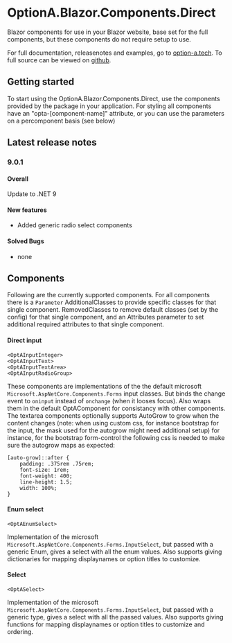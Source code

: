 # OptionA.Blazor.Components.Direct
Blazor components for use in your Blazor website, base set for the full components, but these components do not require setup to use.

For full documentation, releasenotes and examples, go to [option-a.tech](https://www.option-a.tech/documentation/blazor/components). To full source can be viewed on [github](https://github.com/evdboom/OptionA.Blazor).

## Getting started
To start using the OptionA.Blazor.Components.Direct, use the components provided by the package in your application. For styling all components have an "opta-[component-name]" attribute, or you can use the parameters on a percomponent basis (see below)

## Latest release notes
### 9.0.1
#### Overall
Update to .NET 9

#### New features
- Added generic radio select components

#### Solved Bugs
- none

## Components
Following are the currently supported components. For all components there is a `Parameter` AdditionalClasses to provide specific classes for that single component. RemovedClasses to remove default classes (set by the config) for that single component, and an Attributes parameter to set additional required attributes to that single component.

#### Direct input
```
<OptAInputInteger>
<OptAInputText>
<OptAInputTextArea>
<OptAInputRadioGroup>
```
These components are implementations of the the default microsoft `Microsoft.AspNetCore.Components.Forms` input classes. But binds the change event to `oninput` instead of `onchange` (when it looses focus). Also wraps them in the default OptAComponent for consistancy with other components.
The textarea components optionally supports AutoGrow to grow when the content changes (note: when using custom css, for instance bootstrap for the input, the mask used for the autogrow might need additional setup)
for instance, for the bootstrap form-control the following css is needed to make sure the autogrow maps as expected:

```
[auto-grow]::after {
    padding: .375rem .75rem;
    font-size: 1rem;
    font-weight: 400;
    line-height: 1.5;
    width: 100%;
}
```

#### Enum select
```
<OptAEnumSelect>
```
Implementation of the microsoft `Microsoft.AspNetCore.Components.Forms.InputSelect`, but passed with a generic Enum, gives a select with all the enum values.
Also supports giving dictionaries for mapping displaynames or option titles to customize.

#### Select
```
<OptASelect>
```
Implementation of the microsoft `Microsoft.AspNetCore.Components.Forms.InputSelect`, but passed with a generic type, gives a select with all the passed values.
Also supports giving functions for mapping displaynames or option titles to customize and ordering.